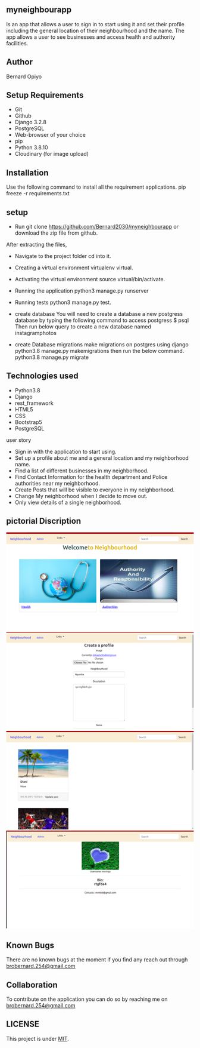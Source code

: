 ## myneighbourapp
Is an app that allows a user to sign in to start using it and set their profile including the general location of their neighbourhood and the name. The app allows a user to see businesses and access health and authority facilities.
## Author
Bernard Opiyo

## Setup Requirements
* Git
* Github
* Django 3.2.8
* PostgreSQL
* Web-browser of your choice
* pip
* Python 3.8.10
* Cloudinary (for image upload)

## Installation
Use the following command to install all the requirement applications. pip freeze -r requirements.txt

## setup
* Run git clone https://github.com/Bernard2030/myneighbourapp or download the zip file from github.

After extracting the files,

* Navigate to the project folder cd into it.

* Creating a virtual environment virtualenv virtual.

* Activating the virtual environment source virtual/bin/activate.

* Running the application python3 manage.py runserver

* Running tests python3 manage.py test.

* create database
    You will need to create a database a new postgress database by typing the following command to access postgress
        $ psql
    Then run below query to create a new database named instagramphotos
        
* create Database migrations
    make migrations on postgres using django
        python3.8 manage.py makemigrations 
    then run the below command.
        python3.8 manage.py migrate

## Technologies used
* Python3.8
* Django 
* rest_framework 
* HTML5 
* CSS 
* Bootstrap5
* PostgreSQL

user story

* Sign in with the application to start using.
* Set up a profile about me and a general location and my neighborhood name.
* Find a list of different businesses in my neighborhood.
* Find Contact Information for the health department and Police authorities near my neighborhood.
* Create Posts that will be visible to everyone in my neighborhood.
* Change My neighborhood when I decide to move out.
* Only view details of a single neighborhood.

## pictorial Discription
<img src="images/home.png" alt="landing"/>
<img src="images/createprofile.png" alt="singlepage"/>
<img src="images/post.png" alt="profile"/>
<img src="images/profile2.png" alt="restapi"/>


	
	
	
	
	
## Known Bugs
There are no known bugs at the moment if you find any reach out through brobernard.254@gmail.com

## Collaboration
To contribute on the application you can do so by reaching me on brobernard.254@gmail.com

## LICENSE
This project is under [MIT](LICENSE).